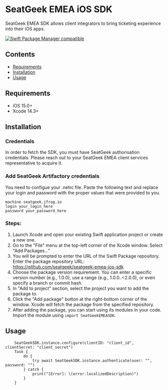 # SeatGeek EMEA iOS SDK

SeatGeek EMEA SDK allows client integrators to bring ticketing experience into their iOS apps.

[![Swift Package Manager compatible](https://img.shields.io/badge/Swift%20Package%20Manager-compatible-brightgreen.svg)](https://github.com/apple/swift-package-manager)

## Contents
- [Requirements](https://github.com/seatgeek/seatgeek-ios-sdk#requirements)
- [Installation](https://github.com/seatgeek/seatgeek-ios-sdk#installation)
- [Usage](https://github.com/seatgeek/seatgeek-ios-sdk#usage)

## Requirements
- iOS 15.0+
- Xcode 14.3+

## Installation

### Credentials
In order to fetch the SDK, you must have SeatGeek authorisation credentials. Please reach out to your SeatGeek EMEA client services representative to acquire it.

### Add SeatGeek Artifactory credentials
You need to configue your .netrc file.
Paste the following text and replace your login and password with the proper values that were provided to you.
```
machine seatgeek.jfrog.io
login your_login_here
password your_password_here
```

### Steps:
1) Launch Xcode and open your existing Swift application project or create a new one.
2) Go to the "File" menu at the top-left corner of the Xcode window. Select "Add Packages..."
3) You will be prompted to enter the URL of the Swift Package repository. Enter the package repository URL: https://github.com/seatgeek/seatgeek-emea-ios-sdk
4) Choose the package version requirement. You can enter a specific version number (e.g., 1.0.0), use a range (e.g., 1.0.0..<2.0.0), or even specify a branch or commit hash.
5) In "Add to project" section, select the project you want to add the package to.
6) Click the "Add package" button at the right-bottom corner of the window. Xcode will fetch the package from the specified repository.
7) After adding the package, you can start using its modules in your code. Import the module using `import SeatGeekEMEASDK`.

## Usage
```
    SeatGeekSDK.instance.configure(clientID: "client_id", clientSecret: "client_secret")
    Task {
        do {
            try await SeatGeekSDK.instance.authenticate(user: "", password: "")
        } catch {
            print("[Error]: \(error.localizedDescription)")
        }
    }
```